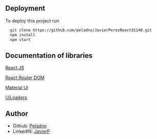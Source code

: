 

## Deployment

To deploy this project run

```bash
  git clone https://github.com/peladno/JavierPerezReact31140.git
  npm install
  npm start
```

## Documentation of libraries

[React JS](https://reactjs.org/docs/getting-started.html)

[React Router DOM](https://v5.reactrouter.com/web/guides/quick-start)

[Material UI](https://mui.com/material-ui/getting-started/installation/)

[UiLoaders](https://uiball.com/loaders/)

## Author

* Github: [Peladno](https://github.com/peladno)
* LinkedIN: [JavierP](https://www.linkedin.com/in/javier-perez-u/) 

